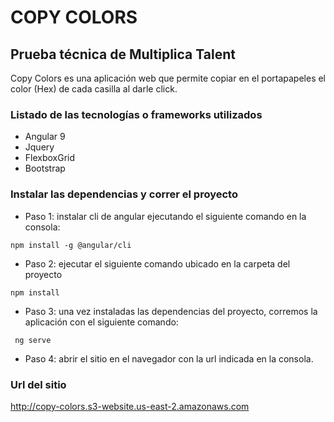 
# COPY COLORS
  

## Prueba técnica de Multiplica Talent

Copy Colors es una aplicación web que permite copiar en el portapapeles el color (Hex) de cada casilla al darle click.
  

### Listado de las tecnologías o frameworks utilizados

  

- Angular 9
- Jquery
- FlexboxGrid
- Bootstrap

### Instalar las dependencias y correr el proyecto  

- Paso 1: instalar cli de angular ejecutando el siguiente comando en la consola:
```
npm install -g @angular/cli
```
- Paso 2: ejecutar el siguiente comando ubicado en la carpeta del proyecto
```
npm install
```
- Paso 3: una vez instaladas las dependencias del proyecto, corremos la aplicación con el siguiente comando:
```
 ng serve
```
- Paso 4: abrir el sitio en el navegador con la url indicada en la consola.


###  Url del sitio

http://copy-colors.s3-website.us-east-2.amazonaws.com